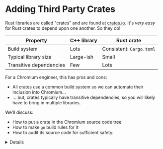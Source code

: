 # Adding Third Party Crates

Rust libraries are called "crates" and are found at [crates.io][0]. It's _very
easy_ for Rust crates to depend upon one another. So they do!

| Property                | C++ library | Rust crate               |
| ----------------------- | ----------- | ------------------------ |
| Build system            | Lots        | Consistent: `Cargo.toml` |
| Typical library size    | Large-ish   | Small                    |
| Transitive dependencies | Few         | Lots                     |

For a Chromium engineer, this has pros and cons:

- All crates use a common build system so we can automate their inclusion into
  Chromium...
- ... but, crates typically have transitive dependencies, so you will likely
  have to bring in multiple libraries.

We'll discuss:

- How to put a crate in the Chromium source code tree
- How to make `gn` build rules for it
- How to audit its source code for sufficient safety.

[0]: https://crates.io

<details>
All of the things in the table on this slide are generalizations, and
counter-examples can be found. But in general it's important for students
to understand that most Rust code depends on other Rust libraries, because
it's easy to do so, and that this has both benefits and costs.
</details>
